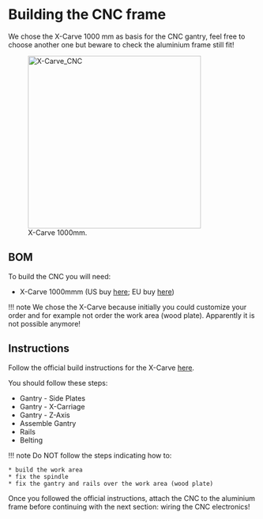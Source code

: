 Building the CNC frame
======================
We chose the X-Carve 1000 mm as basis for the CNC gantry, feel free to choose another one but beware to check the aluminium frame still fit!

<figure>
<img src="http://x-carve-instructions.inventables.com/assets/x-carve-main.jpg" alt="X-Carve_CNC" title="X-Carve CNC" height="350" />
  <figcaption>X-Carve 1000mm.</figcaption>
</figure>

## BOM

To build the CNC you will need:

* X-Carve 1000mmm (US buy [here](https://www.inventables.com/technologies/x-carve/choose); EU
  buy [here](https://robosavvy.com/store/inventables-x-carver-1000mm-in-stock.html))

!!! note
    We chose the X-Carve because initially you could customize your order and for example not order the work area (wood plate).
    Apparently it is not possible anymore!

## Instructions

Follow the official build instructions for the X-Carve [here](http://x-carve-instructions.inventables.com/1000mm/).

You should follow these steps:

* Gantry - Side Plates
* Gantry - X-Carriage
* Gantry - Z-Axis
* Assemble Gantry
* Rails
* Belting

!!! note
    Do NOT follow the steps indicating how to:

    * build the work area
    * fix the spindle
    * fix the gantry and rails over the work area (wood plate)

Once you followed the official instructions, attach the CNC to the aluminium frame before continuing with the next section: wiring the CNC electronics!